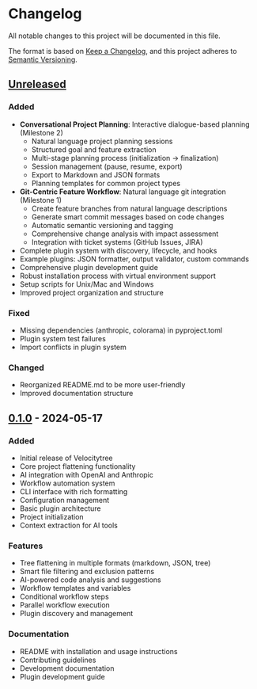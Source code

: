 # Changelog

All notable changes to this project will be documented in this file.

The format is based on [Keep a Changelog](https://keepachangelog.com/en/1.0.0/),
and this project adheres to [Semantic Versioning](https://semver.org/spec/v2.0.0.html).

## [Unreleased]

### Added
- **Conversational Project Planning**: Interactive dialogue-based planning (Milestone 2)
  - Natural language project planning sessions
  - Structured goal and feature extraction
  - Multi-stage planning process (initialization → finalization)
  - Session management (pause, resume, export)
  - Export to Markdown and JSON formats
  - Planning templates for common project types
- **Git-Centric Feature Workflow**: Natural language git integration (Milestone 1)
  - Create feature branches from natural language descriptions
  - Generate smart commit messages based on code changes
  - Automatic semantic versioning and tagging
  - Comprehensive change analysis with impact assessment
  - Integration with ticket systems (GitHub Issues, JIRA)
- Complete plugin system with discovery, lifecycle, and hooks
- Example plugins: JSON formatter, output validator, custom commands
- Comprehensive plugin development guide
- Robust installation process with virtual environment support
- Setup scripts for Unix/Mac and Windows
- Improved project organization and structure

### Fixed
- Missing dependencies (anthropic, colorama) in pyproject.toml
- Plugin system test failures
- Import conflicts in plugin system

### Changed
- Reorganized README.md to be more user-friendly
- Improved documentation structure

## [0.1.0] - 2024-05-17

### Added
- Initial release of Velocitytree
- Core project flattening functionality
- AI integration with OpenAI and Anthropic
- Workflow automation system
- CLI interface with rich formatting
- Configuration management
- Basic plugin architecture
- Project initialization
- Context extraction for AI tools

### Features
- Tree flattening in multiple formats (markdown, JSON, tree)
- Smart file filtering and exclusion patterns
- AI-powered code analysis and suggestions
- Workflow templates and variables
- Conditional workflow steps
- Parallel workflow execution
- Plugin discovery and management

### Documentation
- README with installation and usage instructions
- Contributing guidelines
- Development documentation
- Plugin development guide

[Unreleased]: https://github.com/gbechtold/Velocitytree/compare/v0.1.0...HEAD
[0.1.0]: https://github.com/gbechtold/Velocitytree/releases/tag/v0.1.0